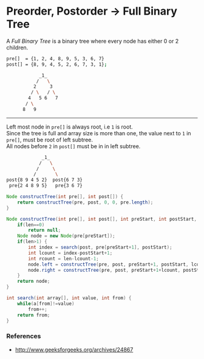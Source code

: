 # Preorder, Postorder → Full Binary Tree

A *Full Binary Tree* is a binary tree where every node has either 0 or 2 children.

```bash
pre[]  = {1, 2, 4, 8, 9, 5, 3, 6, 7}
post[] = {8, 9, 4, 5, 2, 6, 7, 3, 1};

            _1_
           /   \
          2     3
         / \   / \
        4   5 6   7
       / \
      8   9
```

---

Left most node in `pre[]` is always root, i.e `1` is root.  
Since the tree is full and array size is more than one, the value next to `1` in `pre[]`, must be root of left subtree.  
All nodes before `2` in `post[]` must be in in left subtree.

```bash
             _1_
            /   \
           /     \
          /       \
post{8 9 4 5 2}  post{6 7 3}
 pre{2 4 8 9 5}   pre{3 6 7}
```

```java
Node constructTree(int pre[], int post[]) {
    return constructTree(pre, post, 0, 0, pre.length);
}

Node constructTree(int pre[], int post[], int preStart, int postStart, int len) {
    if(len==0)
        return null;
    Node node = new Node(pre[preStart]);
    if(len>1) {
        int index = search(post, pre[preStart+1], postStart);
        int lcount = index-postStart+1;
        int rcount = len-lcount-1;
        node.left = constructTree(pre, post, preStart+1, postStart, lcount);
        node.right = constructTree(pre, post, preStart+1+lcount, postStart+lcount, rcount);
    }
    return node;
}

int search(int array[], int value, int from) {
    while(a[from]!=value)
        from++;
    return from;
}
```

### References

* <http://www.geeksforgeeks.org/archives/24867>
